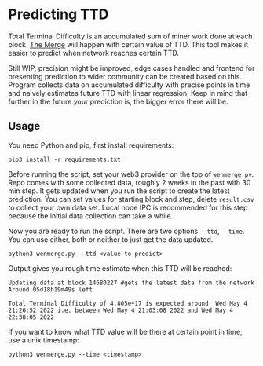 # Predicting TTD 

Total Terminal Difficulty is an accumulated sum of miner work done at each block. [The Merge](https://ethereum.org/en/upgrades/merge/) will happen with certain value of TTD. This tool makes it easier to predict when network reaches certain TTD. 

Still WIP, precision might be improved, edge cases handled and frontend for presenting prediction to wider community can be created based on this. Program collects data on accumulated difficulty with precise points in time and naively estimates future TTD with linear regression. Keep in mind that further in the future your prediction is, the bigger error there will be. 

## Usage

You need Python and pip, first install requirements:
```
pip3 install -r requirements.txt
```

Before running the script, set your web3 provider on the top of `wenmerge.py`. Repo comes with some collected data, roughly 2 weeks in the past with 30 min step. It gets updated when you run the script to create the latest prediction. 
You can set values for starting block and step, delete `result.csv` to collect your own data set. Local node IPC is recommended for this step because the initial data collection can take a while. 

Now you are ready to run the script. There are two options `--ttd`, `--time`. You can use either, both or neither to just get the data updated. 
```
python3 wenmerge.py --ttd <value to predict>
```
Output gives you rough time estimate when this TTD will be reached:
```
Updating data at block 14680227 #gets the latest data from the network 
Around 05d18h19m49s left 

Total Terminal Difficulty of 4.805e+17 is expected around  Wed May 4 21:26:52 2022 i.e. between Wed May 4 21:03:08 2022 and Wed May 4 22:38:05 2022
```
If you want to know what TTD value will be there at certain point in time, use a unix timestamp: 
```
python3 wenmerge.py --time <timestamp>
```


